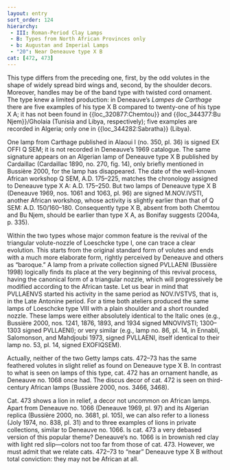 ```yaml
---
layout: entry
sort_order: 124
hierarchy:
 - III: Roman-Period Clay Lamps
 - B: Types from North African Provinces only
 - b: Augustan and Imperial Lamps
 - "20": Near Deneauve type X B
cat: [472, 473]
---
```


This type differs from the preceding one, first, by the odd volutes in the shape of widely spread bird wings and, second, by the shoulder decors. Moreover, handles may be of the band type with twisted cord ornament. The type knew a limited production: in Deneauve’s *Lampes de Carthage* there are five examples of his type X B compared to twenty-one of his type X A; it has not been found in {{loc_320877:Chemtou}} and {{loc_344377:Bu Njem}}/Gholaia (Tunisia and Libya, respectively); five examples are recorded in Algeria; only one in {{loc_344282:Sabratha}} (Libya).

One lamp from Carthage published in Alaoui I (no. 350, pl. 36) is signed <span class="inscription">EX OFFI Q SEM</span>; it is not recorded in Deneauve’s 1969 catalogue. The same signature appears on an Algerian lamp of Deneauve type X B published by Cardaillac (Cardaillac 1890, no. 270, fig. 14), only briefly mentioned in Bussière 2000, for the lamp has disappeared. The date of the well-known African workshop <span class="inscription">Q SEM</span>, A.D. 175–225, matches the chronology assigned to Deneauve type X A: A.D. 175–250. But two lamps of Deneauve type X B (Deneauve 1969, nos. 1061 and 1063, pl. 96) are signed <span class="inscription">M.NOV.IVSTI</span>, another African workshop, whose activity is slightly earlier than that of <span class="inscription">Q SEM</span>: A.D. 150/160–180. Consequently type X B, absent from both Chemtou and Bu Njem, should be earlier than type X A, as Bonifay suggests (2004a, p. 335).

Within the two types whose major common feature is the revival of the triangular volute-nozzle of Loeschcke type I, one can trace a clear evolution. This starts from the original standard form of volutes and ends with a much more elaborate form, rightly perceived by Deneauve and others as “baroque.” A lamp from a private collection signed <span class="inscription">PVLLAENI</span> (Bussière 1998) logically finds its place at the very beginning of this revival process, having the canonical form of a triangular nozzle, which will progressively be modified according to the African taste. Let us bear in mind that <span class="inscription">PVLLAENVS</span> started his activity in the same period as <span class="inscription">NOV.IVSTVS</span>, that is, in the Late Antonine period. For a time both ateliers produced the same lamps of Loeschcke type VIII with a plain shoulder and a short rounded nozzle. These lamps were either absolutely identical to the Italic ones (e.g., Bussière 2000, nos. 1241, 1876, 1893, and 1934 signed <span class="inscription">MNOVIVSTI</span>; 1300–1303 signed <span class="inscription">PVLLAENI</span>); or very similar (e.g., lamp no. 86, pl. 14, in Ennabli, Salomonson, and Mahdjoubi 1973, signed <span class="inscription">PVLLAENI</span>, itself identical to their lamp no. 53, pl. 14, signed <span class="inscription">EXOFIQSEM</span>).

Actually, neither of the two Getty lamps cats. 472–73 has the same feathered volutes in slight relief as found on Deneauve type X B. In contrast to what is seen on lamps of this type, cat. 472 has an ornament handle, as Deneauve no. 1068 once had. The discus decor of cat. 472 is seen on third-century African lamps (Bussière 2000, nos. 3466, 3468).

Cat. 473 shows a lion in relief, a decor not uncommon on African lamps. Apart from Deneauve no. 1066 (Deneauve 1969, pl. 97) and its Algerian replica (Bussière 2000, no. 3681, pl. 105), we can also refer to a lioness (Joly 1974, no. 838, pl. 31) and to three examples of lions in private collections, similar to Deneauve no. 1066. Is cat. 473 a very debased version of this popular theme? Deneauve‘s no. 1066 is in brownish red clay with light red slip—colors not too far from those of cat. 473. However, we must admit that we relate cats. 472–73 to “near” Deneauve type X B without total conviction: they may not be African at all.
